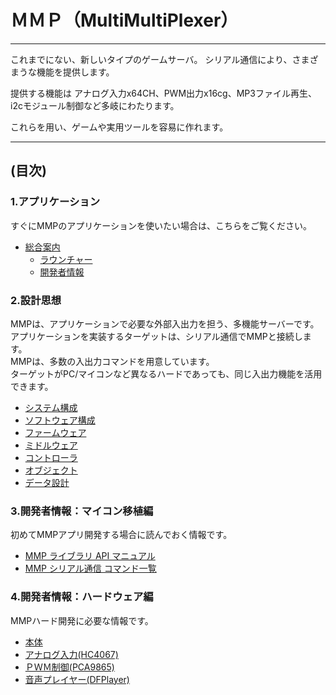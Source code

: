 # ＭＭＰ（MultiMultiPlexer）
----

これまでにない、新しいタイプのゲームサーバ。
シリアル通信により、さまざまうな機能を提供します。

提供する機能は アナログ入力x64CH、PWM出力x16cg、MP3ファイル再生、i2cモジュール制御など多岐にわたります。

これらを用い、ゲームや実用ツールを容易に作れます。

----
## (目次)

### 1.アプリケーション
すぐにMMPのアプリケーションを使いたい場合は、こちらをご覧ください。
- [総合案内](./ゲーム/README.MD)
  - [ラウンチャー](./ゲーム/README_ラウンチャー.MD)
  - [開発者情報  ](./ゲーム/README_アプリ開発者.MD)

### 2.設計思想
MMPは、アプリケーションで必要な外部入出力を担う、多機能サーバーです。  
アプリケーションを実装するターゲットは、シリアル通信でMMPと接続します。  
MMPは、多数の入出力コマンドを用意しています。  
ターゲットがPC/マイコンなど異なるハードであっても、同じ入出力機能を活用できます。
- [システム構成     ](./README/1-2_システム･ソフト構成.md)
- [ソフトウェア構成 ](./README/1-2_システム･ソフト構成.md)
- [ファームウェア   ](./README/3-4_ファーム・ミドル.md)
- [ミドルウェア     ](./README/3-4_ファーム・ミドル.md)
- [コントローラ     ](./README/5_コントローラ.md)
- [オブジェクト     ](./README/6_オブジェクト.md)
- [データ設計       ](./README/7_データ設計.md)

### 3.開発者情報：マイコン移植編
初めてMMPアプリ開発する場合に読んでおく情報です。
- [MMP ライブラリ API マニュアル](./ファームウェア/ライブラリ/README.md)
- [MMP シリアル通信 コマンド一覧](ファームウェア/ファームウェア/README.md)

### 4.開発者情報：ハードウェア編
MMPハード開発に必要な情報です。
- [本体                    ](./ハードウェア/MMP本体/README.MD  ) 
- [アナログ入力(HC4067)    ](./ハードウェア/MMP本体/HC4067.MD  )
- [ＰＷＭ制御(PCA9865)     ](./ハードウェア/MMP本体/PCA9865.MD )
- [音声プレイヤー(DFPlayer)](./ハードウェア/MMP本体/DFPlayer.MD)

